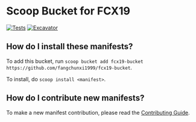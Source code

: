 # Scoop Bucket for FCX19

[![Tests](https://github.com/fangchunxi1999/fcx19-bucket/workflows/Tests/badge.svg)](https://github.com/fangchunxi1999/fcx19-bucket/actions/workflows/ci.yml)
[![Excavator](https://github.com/fangchunxi1999/fcx19-bucket/workflows/Excavator/badge.svg)](https://github.com/fangchunxi1999/fcx19-bucket/actions/workflows/excavator.yml)

How do I install these manifests?
---------------------------------

To add this bucket, run `scoop bucket add fcx19-bucket https://github.com/fangchunxi1999/fcx19-bucket`.

To install, do `scoop install <manifest>`.

How do I contribute new manifests?
----------------------------------

To make a new manifest contribution, please read the [Contributing Guide](https://github.com/ScoopInstaller/.github/blob/main/.github/CONTRIBUTING.md).
